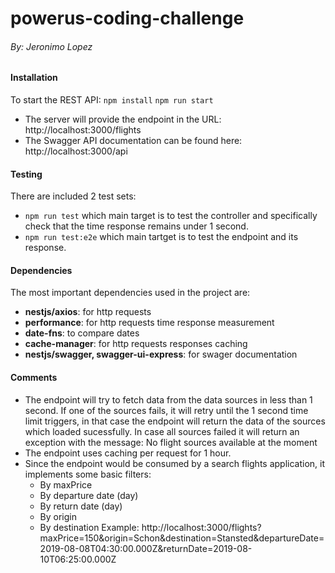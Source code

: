 # powerus-coding-challenge 
###### By: Jeronimo Lopez

#### Installation
To start the REST API:
`npm install` 
`npm run start`

- The server will provide the endpoint in the URL: http://localhost:3000/flights
- The Swagger API documentation can be found here: http://localhost:3000/api

#### Testing
There are included 2 test sets:
- `npm run test` which main target is to test the controller and specifically check that the time response remains under 1 second.
- `npm run test:e2e` which main tartget is to test the endpoint and its response.

#### Dependencies
The most important dependencies used in the project are:
- **nestjs/axios**: for http requests
- **performance**: for http requests time response measurement
- **date-fns**: to compare dates
- **cache-manager**: for http requests responses caching
- **nestjs/swagger, swagger-ui-express**: for swager documentation

#### Comments
- The endpoint will try to fetch data from the data sources in less than 1 second.
If one of the sources fails, it will retry until the 1 second time limit triggers, in that case the endpoint will return the data of the sources which loaded sucessfully.
In case all sources failed it will return an exception with the message: No flight sources available at the moment
- The endpoint uses caching per request for 1 hour. 
- Since the endpoint would be consumed by a search flights application, it implements some basic filters:
    - By maxPrice
    - By departure date (day)
    - By return date (day)
    - By origin
    - By destination
Example: http://localhost:3000/flights?maxPrice=150&origin=Schon&destination=Stansted&departureDate=2019-08-08T04:30:00.000Z&returnDate=2019-08-10T06:25:00.000Z
